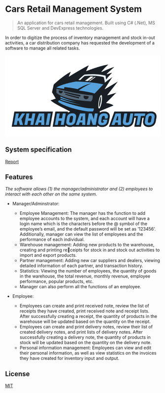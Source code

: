 # Cars Retail Management System
> An application for cars retail management. Built using C# (.Net), MS SQL Server and DevExpress technologies.

In order to digitize the process of inventory management and stock in-out activities, a car distribution company has requested the development of a software to manage all related tasks.

![](FinalProject/Resources/Screenshot_2023-02-23_215714-removebg-preview.png)

## System specification
[Report](https://github.com/it-TranKhaiHoang/cars-retail-management-system/blob/master/FinalProject/Resources/report.pdf)

## Features
_The software allows (1) the manager/administrator and (2) employees to interact with each other on the same system._

-   Manager/Adminstrator:

    -   Employee Management: The manager has the function to add employee accounts to the system, and each account will have a login name which is the characters before the @ symbol of the employee’s email, and the default password will be set as ’123456’. Additionally, manager can view the list of employees and the performance of each individual.
    -   Warehouse management: Adding new products to the warehouse, creating and printing receipts for stock in and stock out activities to import and export products.
    -   Partner management: Adding new car suppliers and dealers, viewing detailed information of each partner, and transaction history.
    -   Statistics: Viewing the number of employees, the quantity of goods in the warehouse, the total revenue, monthly revenue, employee performance, popular products, etc.
    -   Manager can also perform all the functions of an employee.
      
-   Employee:
    -    Employees can create and print received note, review the list of receipts they have created, print received note and receipt lists. After successfully creating a receipt, the quantity of products in the warehouse will be updated based on the quantity on the receipt.
    -    Employees can create and print delivery notes, review their list of created delivery notes, and print lists of delivery notes. After successfully creating a delivery note, the quantity of products in stock will be updated based on the quantity on the delivery note.
    -    Personal information management: Employees can view and edit their personal information, as well as view statistics on the invoices they have created for inventory input and output.


## License

[MIT](https://choosealicense.com/licenses/mit/)
